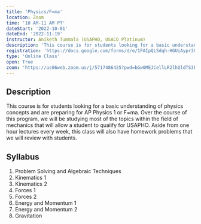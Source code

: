 ```yaml
---
title: 'Physics/F=ma'
location: Zoom
time: '10 AM-11 AM PT'
dateStart: '2022-10-01'
dateEnd: '2022-11-19'
instructor: Aniketh Tummala (USAPHO, USACO Platinum)
description: 'This course is for students looking for a basic understanding of physics concepts and are preparing for AP Physics 1 or F=ma.'
registration: 'https://docs.google.com/forms/d/e/1FAIpQLSdqh-HGUiAypr3O_49zfk_lYyTVTh3Ak1rvePVMRh_Ng8jjug/viewform'
type: 'Online Class'
open: True
zoom: 'https://us06web.zoom.us/j/5717486425?pwd=bGw0MEJCellLR2lhQldTS3FPYjFtQT09'
---
```


## Description

This course is for students looking for a basic understanding of physics concepts and are preparing for AP Physics 1 or F=ma. Over the course of this program, we will be studying most of the topics within the field of mechanics that will allow a student to qualify for USAPHO. Aside from one hour lectures every week, this class will also have homework problems that we will review with students.

## Syllabus

1. Problem Solving and Algebraic Techniques
2. Kinematics 1
3. Kinematics 2
4. Forces 1
5. Forces 2
6. Energy and Momentum 1
7. Energy and Momentum 2
8. Gravitation
